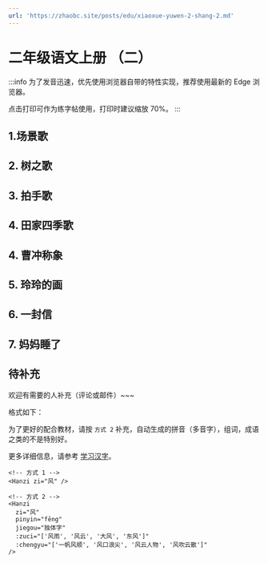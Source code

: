 ```yaml
---
url: 'https://zhaobc.site/posts/edu/xiaoxue-yuwen-2-shang-2.md'
---
```

# 二年级语文上册 （二）

:::info
为了发音迅速，优先使用浏览器自带的特性实现，推荐使用最新的 Edge 浏览器。

点击打印可作为练字帖使用，打印时建议缩放 70%。
:::

## 1.场景歌

## 2. 树之歌

## 3. 拍手歌

## 4. 田家四季歌

## 4. 曹冲称象

## 5. 玲玲的画

## 6. 一封信

## 7. 妈妈睡了

## 待补充&#x20;

欢迎有需要的人补充（评论或邮件）~~~

格式如下：

为了更好的配合教材，请按 `方式 2` 补充，自动生成的拼音（多音字），组词，成语之类的不是特别好。

更多详细信息，请参考 [学习汉字](./learn-hanzi.md)。

```vue
<!-- 方式 1 -->
<Hanzi zi="风" />

<!-- 方式 2 -->
<Hanzi
  zi="风"
  pinyin="fēng"
  jiegou="独体字"
  :zuci="['风雨', '风云', '大风', '东风']"
  :chengyu="['一帆风顺', '风口浪尖', '风云人物', '风吹云散']"
/>
```
